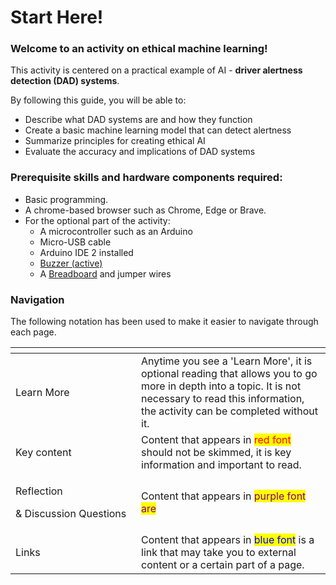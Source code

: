 # Start Here!

### Welcome to an activity on ethical machine learning!&#x20;

This activity is centered on a practical example of AI - **driver alertness detection (DAD) systems**.

By following this guide, you will be able to: &#x20;

* Describe what DAD systems are and how they function &#x20;
* Create a basic machine learning model that can detect alertness&#x20;
* Summarize principles for creating ethical AI &#x20;
* Evaluate the accuracy and implications of DAD systems &#x20;

### Prerequisite skills and hardware components required:&#x20;

* Basic programming.&#x20;
* A chrome-based browser such as Chrome, Edge or Brave. &#x20;
* For the optional part of the activity:&#x20;
  * A microcontroller such as an Arduino &#x20;
  * Micro-USB cable&#x20;
  * Arduino IDE 2 installed&#x20;
  * [Buzzer (active)](https://www.circuitbasics.com/what-is-a-buzzer/)&#x20;
  * A [Breadboard](https://learn.sparkfun.com/tutorials/how-to-use-a-breadboard/all) and jumper wires&#x20;

### Navigation

The following notation has been used to make it easier to navigate through each page.&#x20;

<table data-header-hidden><thead><tr><th width="185"></th><th></th></tr></thead><tbody><tr><td>Learn More</td><td>Anytime you see a 'Learn More', it is optional reading that allows you to go more in depth into a topic. It is not necessary to read this information, the activity can be completed without it. </td></tr><tr><td>Key content </td><td>Content that appears in <mark style="color:red;">red font</mark> should not be skimmed, it is key information and important to read. </td></tr><tr><td><p>Reflection </p><p>&#x26; Discussion Questions</p></td><td>Content that appears in <mark style="color:purple;">purple font are</mark> </td></tr><tr><td>Links</td><td>Content that appears in <mark style="color:blue;">blue font</mark> is a link that may take you to external content or a certain part of a page. </td></tr></tbody></table>

